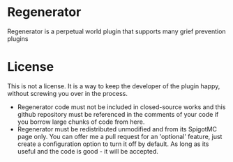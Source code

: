 # Regenerator
Regenerator is a perpetual world plugin that supports many grief prevention plugins

# License
This is not a license. It is a way to keep the developer of the plugin happy, without screwing you over in the process.

- Regenerator code must not be included in closed-source works and this github repository must be referenced in the comments of your code if you borrow large chunks of code from here.
- Regenerator must be redistributed unmodified and from its SpigotMC page only. You can offer me a pull request for an 'optional' feature, just create a configuration option to turn it off by default. As long as its useful and the code is good - it will be accepted.

